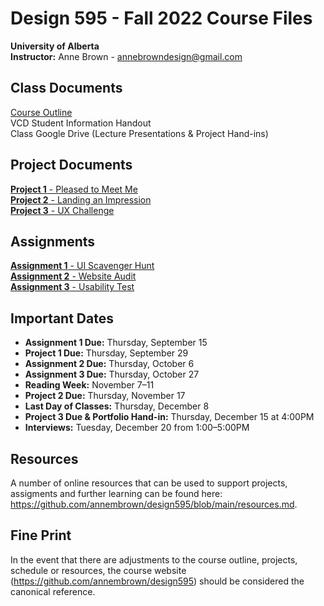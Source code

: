 # Design 595 - Fall 2022 Course Files
**University of Alberta** <br>
**Instructor:** Anne Brown - annebrowndesign@gmail.com

## Class Documents 
[Course Outline](https://github.com/annembrown/design595/blob/main/coure_outline.md) <br>
VCD Student Information Handout <br>
Class Google Drive (Lecture Presentations & Project Hand-ins)

## Project Documents 
[**Project 1** - Pleased to Meet Me](https://github.com/annembrown/design595/blob/main/project1.md) <br>
[**Project 2** - Landing an Impression](https://github.com/annembrown/design595/blob/main/project2.md) <br>
[**Project 3** - UX Challenge](https://github.com/annembrown/design595/blob/main/project3.md) <br>

## Assignments 
[**Assignment 1** - UI Scavenger Hunt](https://github.com/annembrown/design595/blob/main/assignment1.md) <br>
[**Assignment 2** - Website Audit](https://github.com/annembrown/design595/blob/main/assignment2.md) <br>
[**Assignment 3** - Usability Test](https://github.com/annembrown/design595/blob/main/assignment3.md) <br>

## Important Dates  
- **Assignment 1 Due:** Thursday, September 15<br>
- **Project 1 Due:** Thursday, September 29 <br>
- **Assignment 2 Due:** Thursday, October 6<br>
- **Assignment 3 Due:** Thursday, October 27<br>
- **Reading Week:** November 7–11 <br>
- **Project 2 Due:** Thursday, November 17<br> 
- **Last Day of Classes:** Thursday, December 8 <br>
- **Project 3 Due & Portfolio Hand-in:** Thursday, December 15 at 4:00PM <br>
- **Interviews:** Tuesday, December 20 from 1:00–5:00PM <br>

## Resources
A number of online resources that can be used to support projects, assigments and further learning can be found here: https://github.com/annembrown/design595/blob/main/resources.md.

## Fine Print 
In the event that there are adjustments to the course outline, projects, schedule or resources, the course website (https://github.com/annembrown/design595) should be considered the canonical reference.
